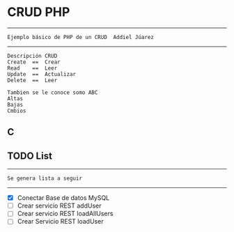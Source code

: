 # CRUD PHP
**************************************************************
    Ejemplo básico de PHP de un CRUD  Addiel Júarez 
**************************************************************

```
Descripción CRUD
Create  ==  Crear
Read    ==  Leer
Update  ==  Actualizar
Delete  ==  Leer

Tambien se le conoce somo ABC
Altas
Bajas
Cmbios
```

## C


## TODO List
***
    Se genera lista a seguir
***

- [x] Conectar Base de datos MySQL
- [ ] Crear servicio REST addUser
- [ ] Crear servicio REST loadAllUsers
- [ ] Crear Servicio REST loadUser
